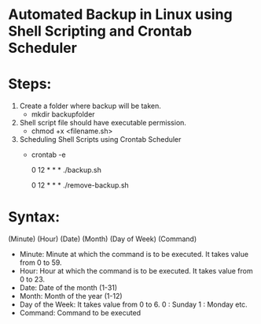 # Automated Backup in Linux using Shell Scripting and Crontab Scheduler

# Steps: 

1) Create a folder where backup will be taken. 
   - mkdir backupfolder 
2) Shell script file should have executable permission.
   - chmod +x <filename.sh>
3) Scheduling Shell Scripts using Crontab Scheduler
   - crontab -e

     0 12 * * * ./backup.sh 
  
     0 12 * * * ./remove-backup.sh
   
   
 # Syntax:
 
  (Minute) (Hour) (Date) (Month) (Day of Week) (Command)
  
* Minute: Minute at which the command is to be executed. It takes value from 0 to 59.
* Hour: Hour at which the command is to be executed. It takes value from 0 to 23.
* Date: Date of the month (1-31)
* Month: Month of the year (1-12)
* Day of the Week: It takes value from 0 to 6.
   0 : Sunday
   1 : Monday etc.
* Command: Command to be executed
